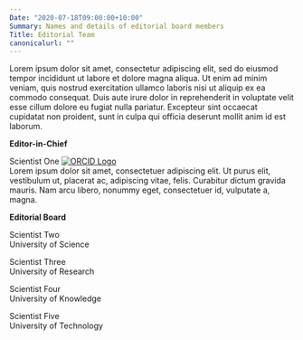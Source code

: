 ```yaml
---
Date: "2020-07-18T09:00:00+10:00"
Summary: Names and details of editorial board members
Title: Editorial Team
canonicalurl: ""
---
```


Lorem ipsum dolor sit amet, consectetur adipiscing elit, sed do eiusmod tempor incididunt ut labore et dolore magna aliqua. Ut enim ad minim veniam, quis nostrud exercitation ullamco laboris nisi ut aliquip ex ea commodo consequat. Duis aute irure dolor in reprehenderit in voluptate velit esse cillum dolore eu fugiat nulla pariatur. Excepteur sint occaecat cupidatat non proident, sunt in culpa qui officia deserunt mollit anim id est laborum.

**Editor-in-Chief**

Scientist One [![ORCID Logo](/img/orcid.png)](https://orcid.org/)  
Lorem ipsum dolor sit amet, consectetuer adipiscing elit. Ut purus elit, vestibulum ut, placerat ac, adipiscing vitae, felis. Curabitur dictum gravida mauris. Nam arcu libero, nonummy eget, consectetuer id, vulputate a, magna.

**Editorial Board**

Scientist Two  
University of Science

Scientist Three  
University of Research

Scientist Four  
University of Knowledge

Scientist Five  
University of Technology
